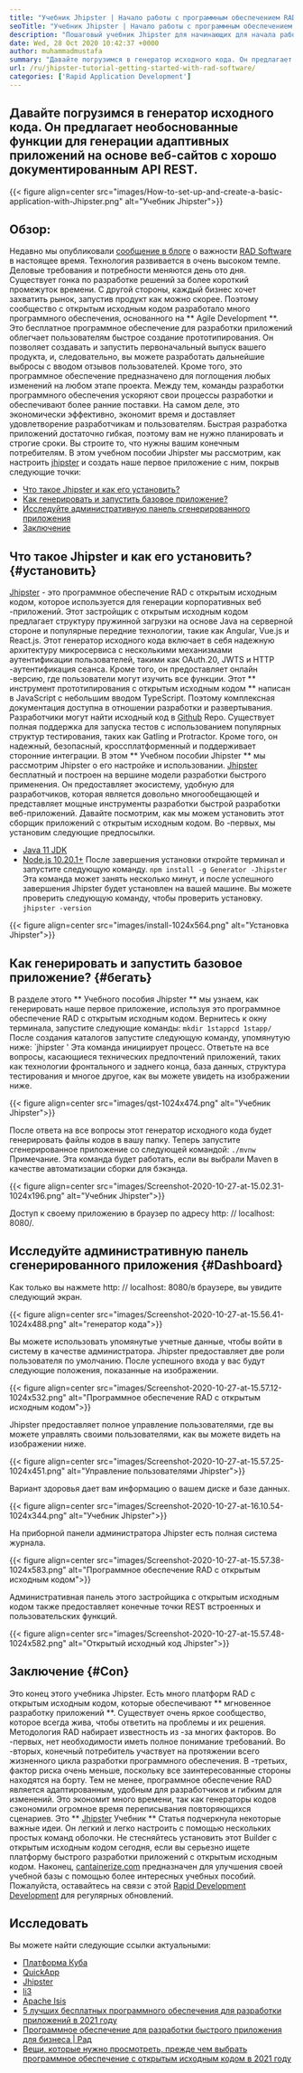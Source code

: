 ```yaml
---
title: "Учебник Jhipster | Начало работы с программным обеспечением RAD" 
seoTitle: "Учебник Jhipster | Начало работы с программным обеспечением RAD" 
description: "Пошаговый учебник Jhipster для начинающих для начала работы. Следуйте этой статье, чтобы настроить первое приложение с помощью программного обеспечения Jhipster RAD с открытым исходным кодом." 
date: Wed, 28 Oct 2020 10:42:37 +0000
author: muhammadmustafa
summary: "Давайте погрузимся в генератор исходного кода. Он предлагает необоснованные функции для генерации адаптивных приложений на основе веб-сайтов с хорошо документированным API REST." 
url: /ru/jhipster-tutorial-getting-started-with-rad-software/
categories: ['Rapid Application Development']
---
```


## Давайте погрузимся в генератор исходного кода. Он предлагает необоснованные функции для генерации адаптивных приложений на основе веб-сайтов с хорошо документированным API REST.

{{< figure align=center src="images/How-to-set-up-and-create-a-basic-application-with-Jhipster.png" alt="Учебник Jhipster">}}


## Обзор:
Недавно мы опубликовали [сообщение в блоге][1] о важности [RAD Software][2] в настоящее время. Технология развивается в очень высоком темпе. Деловые требования и потребности меняются день ото дня. Существует гонка по разработке решений за более короткий промежуток времени. С другой стороны, каждый бизнес хочет захватить рынок, запустив продукт как можно скорее. Поэтому сообщество с открытым исходным кодом разработало много программного обеспечения, основанного на ** Agile Development **. Это бесплатное программное обеспечение для разработки приложений облегчает пользователям быстрое создание прототипирования. Он позволяет создавать и запустить первоначальный выпуск вашего продукта, и, следовательно, вы можете разработать дальнейшие выбросы с вводом отзывов пользователей. Кроме того, это программное обеспечение предназначено для поглощения любых изменений на любом этапе проекта.
Между тем, команды разработки программного обеспечения ускоряют свои процессы разработки и обеспечивают более ранние поставки. На самом деле, это экономически эффективно, экономит время и доставляет удовлетворение разработчикам и пользователям. Быстрая разработка приложений достаточно гибкая, поэтому вам не нужно планировать и строгие сроки. Вы строите то, что нужны вашим конечным потребителям. В этом учебном пособии Jhipster мы рассмотрим, как настроить [jhipster][3] и создать наше первое приложение с ним, покрыв следующие точки:
  * [Что такое Jhipster и как его установить?][4]
  * [Как генерировать и запустить базовое приложение?][5]
  * [Исследуйте административную панель сгенерированного приложения][6]
  * [Заключение][7]

## Что такое Jhipster и как его установить? {#установить}
[Jhipster][3] - это программное обеспечение RAD с открытым исходным кодом, которое используется для генерации корпоративных веб -приложений. Этот застройщик с открытым исходным кодом предлагает структуру пружинной загрузки на основе Java на серверной стороне и популярные передние технологии, такие как Angular, Vue.js и React.js. Этот генератор исходного кода включает в себя надежную архитектуру микросервиса с несколькими механизмами аутентификации пользователей, такими как OAuth.20, JWTS и HTTP -аутентификация сеанса. Кроме того, он предоставляет онлайн -версию, где пользователи могут изучить все функции. Этот ** инструмент прототипирования с открытым исходным кодом ** написан в JavaScript с небольшим вводом TypeScript. Поэтому комплексная документация доступна в отношении разработки и развертывания. Разработчики могут найти исходный код в [Github][8] Repo. Существует полная поддержка для запуска тестов с использованием популярных структур тестирования, таких как Gatling и Protractor. Кроме того, он надежный, безопасный, кроссплатформенный и поддерживает сторонние интеграции.
В этом ** Учебном пособии Jhipster ** мы рассмотрим Jhipster о его настройке и использовании. [Jhipster][3] бесплатный и построен на вершине модели разработки быстрого применения. Он предоставляет экосистему, удобную для разработчиков, которая является довольно многообещающей и представляет мощные инструменты разработки быстрой разработки веб-приложений.
Давайте посмотрим, как мы можем установить этот сборщик приложений с открытым исходным кодом. Во -первых, мы установим следующие предпосылки.
  * [Java 11 JDK][9]
  * [Node.js 10.20.1+][10]
После завершения установки откройте терминал и запустите следующую команду.
`npm install -g Generator -Jhipster`
Эта команда может занять несколько минут, и после успешного завершения Jhipster будет установлен на вашей машине.
Вы можете проверить следующую команду, чтобы проверить установку.
`jhipster -version`

{{< figure align=center src="images/install-1024x564.png" alt="Установка Jhipster">}}


## Как генерировать и запустить базовое приложение? {#бегать}
В разделе этого ** Учебного пособия Jhipster ** мы узнаем, как генерировать наше первое приложение, используя это программное обеспечение RAD с открытым исходным кодом.
Вернитесь к окну терминала, запустите следующие команды:
`mkdir 1stappcd 1stapp/`
После создания каталогов запустите следующую команду, упомянутую ниже:
`jhipster '
Эта команда инициирует процесс. Ответьте на все вопросы, касающиеся технических предпочтений приложений, таких как технологии фронтального и заднего конца, база данных, структура тестирования и многое другое, как вы можете увидеть на изображении ниже.

{{< figure align=center src="images/qst-1024x474.png" alt="Учебник Jhipster">}}

После ответа на все вопросы этот генератор исходного кода будет генерировать файлы кодов в вашу папку.
Теперь запустите сгенерированное приложение со следующей командой:
`./mvnw`
Примечание. Эта команда будет работать, если вы выбрали Maven в качестве автоматизации сборки для бэкэнда.

{{< figure align=center src="images/Screenshot-2020-10-27-at-15.02.31-1024x196.png" alt="Учебник Jhipster">}}

Доступ к своему приложению в браузер по адресу http: // localhost: 8080/.

## Исследуйте административную панель сгенерированного приложения {#Dashboard}
Как только вы нажмете http: // localhost: 8080/в браузере, вы увидите следующий экран.

{{< figure align=center src="images/Screenshot-2020-10-27-at-15.56.41-1024x488.png" alt="генератор кода">}}

Вы можете использовать упомянутые учетные данные, чтобы войти в систему в качестве администратора. Jhipster предоставляет две роли пользователя по умолчанию. После успешного входа у вас будут следующие положения, показанные на изображении.

{{< figure align=center src="images/Screenshot-2020-10-27-at-15.57.12-1024x532.png" alt="Программное обеспечение RAD с открытым исходным кодом">}}

Jhipster предоставляет полное управление пользователями, где вы можете управлять своими пользователями, как вы можете видеть на изображении ниже.

{{< figure align=center src="images/Screenshot-2020-10-27-at-15.57.25-1024x451.png" alt="Управление пользователями Jhipster">}}

Вариант здоровья дает вам информацию о вашем диске и базе данных.

{{< figure align=center src="images/Screenshot-2020-10-27-at-16.10.54-1024x344.png" alt="Учебник Jhipster">}}

На приборной панели администратора Jhipster есть полная система журнала.

{{< figure align=center src="images/Screenshot-2020-10-27-at-15.57.38-1024x583.png" alt="Программное обеспечение RAD с открытым исходным кодом">}}

Административная панель этого застройщика с открытым исходным кодом также предоставляет конечные точки REST встроенных и пользовательских функций.

{{< figure align=center src="images/Screenshot-2020-10-27-at-15.57.48-1024x582.png" alt="Открытый исходный код Jhipster">}}


## Заключение {#Con}
Это конец этого учебника Jhipster. Есть много платформ RAD с открытым исходным кодом, которые обеспечивают ** мгновенное разработку приложений **. Существует очень яркое сообщество, которое всегда жива, чтобы ответить на проблемы и их решения. Методология RAD набирает известность из -за многих факторов. Во -первых, нет необходимости иметь полное понимание требований. Во -вторых, конечный потребитель участвует на протяжении всего жизненного цикла разработки программного обеспечения. В -третьих, фактор риска очень меньше, поскольку все заинтересованные стороны находятся на борту. Тем не менее, программное обеспечение RAD является адаптированным, удобным для разработчиков и гибким для изменений. Это экономит много времени, так как генераторы кодов сэкономили огромное время переписывания повторяющихся сценариев. Это ** [Jhipster][3] Учебник ** Статья подчеркнула некоторые важные идеи. Он легкий и легко настроить с помощью нескольких простых команд оболочки.
Не стесняйтесь установить этот Builder с открытым исходным кодом сегодня, если вы серьезно ищете платформу быстрого разработки приложений с открытым исходным кодом. Наконец, [cantainerize.com][11] предназначен для улучшения своей учебной базы с помощью более интересных учебных пособий. Пожалуйста, оставайтесь на связи с этой [Rapid Development Development][2] для регулярных обновлений.

## Исследовать
Вы можете найти следующие ссылки актуальными:
  * [Платформа Куба][12]
  * [QuickApp][13]
  * [Jhipster][3]
  * [li3][14]
  * [Apache Isis][15]
  * [5 лучших бесплатных программного обеспечения для разработки приложений в 2021 году][16]
  * [Программное обеспечение для разработки быстрого приложения для бизнеса | Рад][17]
  * [Вещи, которые нужно просмотреть, прежде чем выбрать программное обеспечение с открытым исходным кодом в 2021 году][18]

  
[1]: https://blog.containerize.com/2020/10/23/how-rad-software-can-help-you-to-grow-business-to-next-level/
[2]: https://products.containerize.com/rad
[3]: https://products.containerize.com/rad/jhipster
[4]: #install
[5]: #run
[6]: #dashboard
[7]: #con
[8]: https://github.com/jhipster/generator-jhipster
[9]: https://www.oracle.com/java/technologies/javase-jdk11-downloads.html
[10]: https://nodejs.org/en/
[11]: https://www.containerize.com/
[12]: https://products.containerize.com/rad/cuba
[13]: https://products.containerize.com/rad/quickapp
[14]: https://products.containerize.com/rad/li3
[15]: https://products.containerize.com/rad/apache-isis
[16]: https://blog.containerize.com/rapid-application-development/top-5-free-rapid-application-development-software-in-2021/
[17]: https://blog.containerize.com/rapid-application-development/rapid-application-development-software-for-business-rad/
[18]: https://blog.containerize.com/cmdb-software/things-to-review-before-opting-open-source-software-in-2021/

